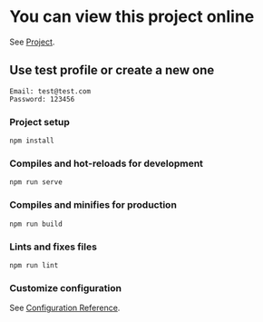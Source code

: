 # You can view this project online

See [Project](https://vladyslav-onipko.github.io/movie-holder/).

## Use test profile or create a new one
```
Email: test@test.com
Password: 123456
```

### Project setup
```
npm install
```

### Compiles and hot-reloads for development
```
npm run serve
```

### Compiles and minifies for production
```
npm run build
```

### Lints and fixes files
```
npm run lint
```

### Customize configuration
See [Configuration Reference](https://cli.vuejs.org/config/).
